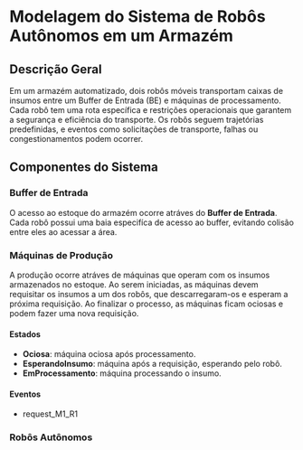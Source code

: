 # Modelagem do Sistema de Robôs Autônomos em um Armazém

## Descrição Geral 
Em um armazém automatizado, dois robôs móveis transportam caixas de insumos entre um Buffer de Entrada (BE) e máquinas de processamento. Cada robô tem uma rota específica e restrições operacionais que garantem a segurança e eficiência do transporte.  Os  robôs  seguem  trajetórias  predefinidas,  e  eventos  como  solicitações  de transporte,  falhas  ou  congestionamentos  podem  ocorrer.

## Componentes do Sistema

### Buffer de Entrada
O acesso ao estoque do armazém ocorre atráves do **Buffer de Entrada**. Cada robô possui uma baia especifíca de acesso ao buffer, evitando colisão entre eles ao acessar a área. 

### Máquinas de Produção
A produção ocorre atráves de máquinas que operam com os insumos armazenados no estoque. Ao serem iniciadas, as máquinas devem requisitar os insumos a um dos robôs, que descarregaram-os e esperam a próxima requisição. Ao finalizar o processo, as máquinas ficam ociosas e podem fazer uma nova requisição.

#### Estados 
- **Ociosa**: máquina ociosa após processamento.
- **EsperandoInsumo**: máquina após a requisição, esperando pelo robô.
- **EmProcessamento**: máquina processando o insumo.

#### Eventos
- request_M1_R1
### Robôs Autônomos


